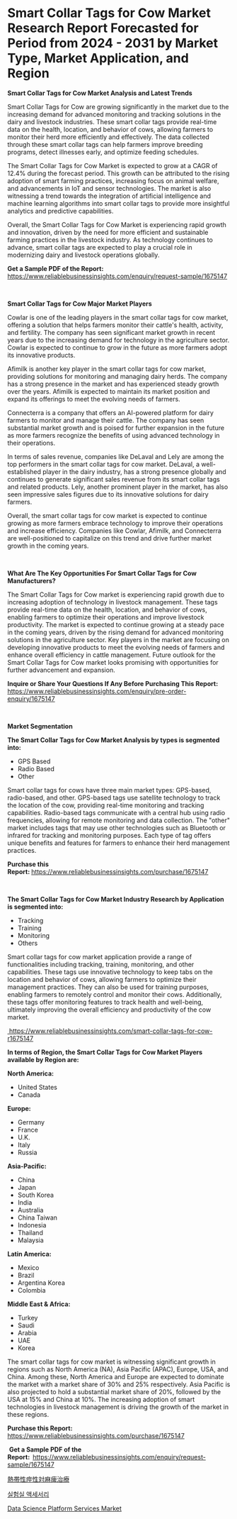 <p><h1>Smart Collar Tags for Cow Market Research Report Forecasted for Period from 2024 -  2031 by Market Type, Market Application, and Region</h1></p><p><strong>Smart Collar Tags for Cow Market Analysis and Latest Trends</strong></p>
<p><p>Smart Collar Tags for Cow are growing significantly in the market due to the increasing demand for advanced monitoring and tracking solutions in the dairy and livestock industries. These smart collar tags provide real-time data on the health, location, and behavior of cows, allowing farmers to monitor their herd more efficiently and effectively. The data collected through these smart collar tags can help farmers improve breeding programs, detect illnesses early, and optimize feeding schedules.</p><p>The Smart Collar Tags for Cow Market is expected to grow at a CAGR of 12.4% during the forecast period. This growth can be attributed to the rising adoption of smart farming practices, increasing focus on animal welfare, and advancements in IoT and sensor technologies. The market is also witnessing a trend towards the integration of artificial intelligence and machine learning algorithms into smart collar tags to provide more insightful analytics and predictive capabilities.</p><p>Overall, the Smart Collar Tags for Cow Market is experiencing rapid growth and innovation, driven by the need for more efficient and sustainable farming practices in the livestock industry. As technology continues to advance, smart collar tags are expected to play a crucial role in modernizing dairy and livestock operations globally.</p></p>
<p><strong>Get a Sample PDF of the Report:&nbsp;</strong> <a href="https://www.reliablebusinessinsights.com/enquiry/request-sample/1675147">https://www.reliablebusinessinsights.com/enquiry/request-sample/1675147</a></p>
<p>&nbsp;</p>
<p><strong>Smart Collar Tags for Cow Major Market Players</strong></p>
<p><p>Cowlar is one of the leading players in the smart collar tags for cow market, offering a solution that helps farmers monitor their cattle's health, activity, and fertility. The company has seen significant market growth in recent years due to the increasing demand for technology in the agriculture sector. Cowlar is expected to continue to grow in the future as more farmers adopt its innovative products.</p><p>Afimilk is another key player in the smart collar tags for cow market, providing solutions for monitoring and managing dairy herds. The company has a strong presence in the market and has experienced steady growth over the years. Afimilk is expected to maintain its market position and expand its offerings to meet the evolving needs of farmers.</p><p>Connecterra is a company that offers an AI-powered platform for dairy farmers to monitor and manage their cattle. The company has seen substantial market growth and is poised for further expansion in the future as more farmers recognize the benefits of using advanced technology in their operations.</p><p>In terms of sales revenue, companies like DeLaval and Lely are among the top performers in the smart collar tags for cow market. DeLaval, a well-established player in the dairy industry, has a strong presence globally and continues to generate significant sales revenue from its smart collar tags and related products. Lely, another prominent player in the market, has also seen impressive sales figures due to its innovative solutions for dairy farmers.</p><p>Overall, the smart collar tags for cow market is expected to continue growing as more farmers embrace technology to improve their operations and increase efficiency. Companies like Cowlar, Afimilk, and Connecterra are well-positioned to capitalize on this trend and drive further market growth in the coming years.</p></p>
<p>&nbsp;</p>
<p><strong>What Are The Key Opportunities For Smart Collar Tags for Cow Manufacturers?</strong></p>
<p><p>The Smart Collar Tags for Cow market is experiencing rapid growth due to increasing adoption of technology in livestock management. These tags provide real-time data on the health, location, and behavior of cows, enabling farmers to optimize their operations and improve livestock productivity. The market is expected to continue growing at a steady pace in the coming years, driven by the rising demand for advanced monitoring solutions in the agriculture sector. Key players in the market are focusing on developing innovative products to meet the evolving needs of farmers and enhance overall efficiency in cattle management. Future outlook for the Smart Collar Tags for Cow market looks promising with opportunities for further advancement and expansion.</p></p>
<p><strong>Inquire or Share Your Questions If Any Before Purchasing This Report:</strong> <a href="https://www.reliablebusinessinsights.com/enquiry/pre-order-enquiry/1675147">https://www.reliablebusinessinsights.com/enquiry/pre-order-enquiry/1675147</a></p>
<p>&nbsp;</p>
<p><strong>Market Segmentation</strong></p>
<p><strong>The Smart Collar Tags for Cow Market Analysis by types is segmented into:</strong></p>
<p><ul><li>GPS Based</li><li>Radio Based</li><li>Other</li></ul></p>
<p><p>Smart collar tags for cows have three main market types: GPS-based, radio-based, and other. GPS-based tags use satellite technology to track the location of the cow, providing real-time monitoring and tracking capabilities. Radio-based tags communicate with a central hub using radio frequencies, allowing for remote monitoring and data collection. The "other" market includes tags that may use other technologies such as Bluetooth or infrared for tracking and monitoring purposes. Each type of tag offers unique benefits and features for farmers to enhance their herd management practices.</p></p>
<p><strong>Purchase this Report:&nbsp;</strong><a href="https://www.reliablebusinessinsights.com/purchase/1675147">https://www.reliablebusinessinsights.com/purchase/1675147</a></p>
<p>&nbsp;</p>
<p><strong>The Smart Collar Tags for Cow Market Industry Research by Application is segmented into:</strong></p>
<p><ul><li>Tracking</li><li>Training</li><li>Monitoring</li><li>Others</li></ul></p>
<p><p>Smart collar tags for cow market application provide a range of functionalities including tracking, training, monitoring, and other capabilities. These tags use innovative technology to keep tabs on the location and behavior of cows, allowing farmers to optimize their management practices. They can also be used for training purposes, enabling farmers to remotely control and monitor their cows. Additionally, these tags offer monitoring features to track health and well-being, ultimately improving the overall efficiency and productivity of the cow market.</p></p>
<p><a href="https://www.reliablebusinessinsights.com/smart-collar-tags-for-cow-r1675147">&nbsp;https://www.reliablebusinessinsights.com/smart-collar-tags-for-cow-r1675147</a></p>
<p><strong>In terms of Region, the Smart Collar Tags for Cow Market Players available by Region are:</strong></p>
<p>
    <p> <strong> North America: </strong>
        <ul>
            <li>United States</li>
            <li>Canada</li>
        </ul>
        </p> 
    <p> <strong> Europe: </strong>
        <ul>
            <li>Germany</li>
            <li>France</li>
            <li>U.K.</li>
            <li>Italy</li>
            <li>Russia</li>
        </ul>
        </p> 
    <p> <strong> Asia-Pacific: </strong>
        <ul>
            <li>China</li>
            <li>Japan</li>
            <li>South Korea</li>
            <li>India</li>
            <li>Australia</li>
            <li>China Taiwan</li>
            <li>Indonesia</li>
            <li>Thailand</li>
            <li>Malaysia</li>
        </ul>
        </p> 
    <p> <strong> Latin America: </strong>
        <ul>
            <li>Mexico</li>
            <li>Brazil</li>
            <li>Argentina Korea</li>
            <li>Colombia</li>
        </ul>
        </p> 
    <p> <strong> Middle East & Africa: </strong>
        <ul>
            <li>Turkey</li>
            <li>Saudi</li>
            <li>Arabia</li>
            <li>UAE</li>
            <li>Korea</li>
        </ul>
    </p>
    </p>
<p><p>The smart collar tags for cow market is witnessing significant growth in regions such as North America (NA), Asia Pacific (APAC), Europe, USA, and China. Among these, North America and Europe are expected to dominate the market with a market share of 30% and 25% respectively. Asia Pacific is also projected to hold a substantial market share of 20%, followed by the USA at 15% and China at 10%. The increasing adoption of smart technologies in livestock management is driving the growth of the market in these regions.</p></p>
<p><strong>Purchase this Report: </strong><a href="https://www.reliablebusinessinsights.com/purchase/1675147">https://www.reliablebusinessinsights.com/purchase/1675147</a></p>
<p>&nbsp;<strong>Get a Sample PDF of the Report:&nbsp;&nbsp;</strong><a href="https://www.reliablebusinessinsights.com/enquiry/request-sample/1675147">https://www.reliablebusinessinsights.com/enquiry/request-sample/1675147</a></p>
<p><strong></strong></p>
<p><p><a href="https://github.com/sghwr779811674/Market-Research-Report-List-3/blob/main/2927257182395.md">熱帯性痙性対麻痺治療</a></p><p><a href="https://github.com/vdhdwjyp90142/Market-Research-Report-List-3/blob/main/9626861185197.md">실험실 액세서리</a></p><p><a href="https://issuu.com/reportprime-2/docs/data-science-platform-services-market-size-2030.pp">Data Science Platform Services Market</a></p></p>
